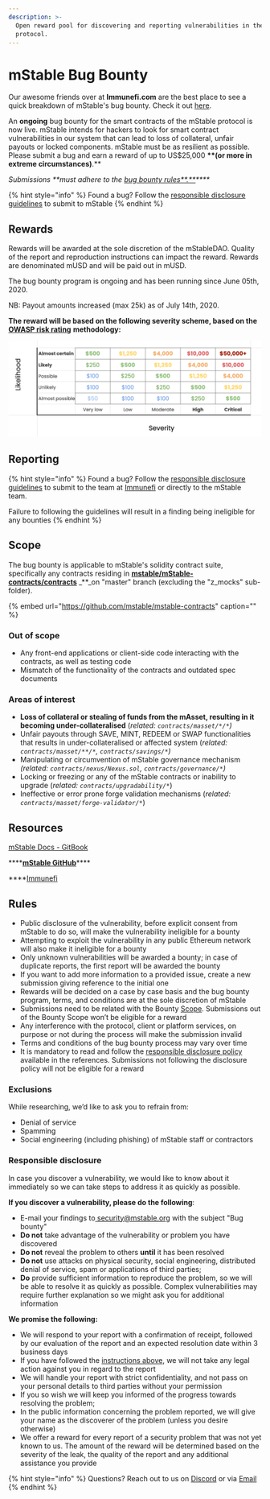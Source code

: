 ```yaml
---
description: >-
  Open reward pool for discovering and reporting vulnerabilities in the mStable
  protocol.
---
```


# mStable Bug Bounty

Our awesome friends over at **Immunefi.com** are the best place to see a quick breakdown of mStable's bug bounty. Check it out [here](https://immunefi.com/bounty/mstable/).

An **ongoing** bug bounty for the smart contracts of the mStable protocol is now live. mStable intends for hackers to look for smart contract vulnerabilities in our system that can lead to loss of collateral, unfair payouts or locked components. mStable must be as resilient as possible. Please submit a bug and earn a reward of up to US$25,000 **\*\*\(or more in extreme circumstances\)**.\*\*

_Submissions \*\*must adhere to the_ [_bug bounty rules**.**_](mstable-bug-bounty.md#rules)_\*\*\*\*_

{% hint style="info" %}
Found a bug? Follow the [responsible disclosure guidelines](mstable-bug-bounty.md#responsible-disclosure) to submit to mStable
{% endhint %}

## **Rewards**

Rewards will be awarded at the sole discretion of the mStableDAO. Quality of the report and reproduction instructions can impact the reward. Rewards are denominated mUSD and will be paid out in mUSD.

The bug bounty program is ongoing and has been running since June 05th, 2020.

NB: Payout amounts increased \(max 25k\) as of July 14th, 2020.

**The reward will be based on the following severity scheme, based on the** [**OWASP risk rating**](https://owasp.org/www-community/OWASP_Risk_Rating_Methodology) **methodology:**

![](../../.gitbook/assets/screen-shot-2021-01-30-at-1.05.59-pm.png)

## **Reporting**

{% hint style="info" %}
Found a bug? Follow the [responsible disclosure guidelines](mstable-bug-bounty.md#responsible-disclosure) to submit to the team at [Immunefi](https://immunefi.com/bounty/mstable/) or directly to the mStable team.

Failure to following the guidelines will result in a finding being ineligible for any bounties
{% endhint %}

## **Scope**

The bug bounty is applicable to mStable's solidity contract suite, specifically any contracts residing in [**mstable/mStable-contracts/contracts**](https://github.com/mstable/mStable-contracts/tree/master/contracts) _\*\*_on "master" branch \(excluding the "z\_mocks" sub-folder\).

{% embed url="https://github.com/mstable/mstable-contracts" caption="" %}

### Out of scope

* Any front-end applications or client-side code interacting with the contracts, as well as testing code
* Mismatch of the functionality of the contracts and outdated spec documents

### Areas of interest

* **Loss of collateral or stealing of funds from the mAsset, resulting in it becoming under-collateralised** \(_related: `contracts/masset/*/*`\)_
* Unfair payouts through SAVE, MINT, REDEEM or SWAP functionalities that results in under-collateralised or affected system \(_related: `contracts/masset/**/*`, `contracts/savings/*`\)_
* Manipulating or circumvention of mStable governance mechanism _\(related: `contracts/nexus/Nexus.sol`, `contracts/governance/*`\)_
* Locking or freezing or any of the mStable contracts or inability to upgrade \(_related: `contracts/upgradability/*`_\)
* Ineffective or error prone forge validation mechanisms \(_related: `contracts/masset/forge-validator/*`_\)

## Resources

[mStable Docs - GitBook](https://docs.mstable.org)

\*\*\*\*[**mStable GitHub**](https://github.com/mstable/mstable-contracts)\*\*\*\*

\*\*\*\*[Immunefi](https://immunefi.com/)

## Rules

* Public disclosure of the vulnerability, before explicit consent from mStable to do so, will make the vulnerability ineligible for a bounty
* Attempting to exploit the vulnerability in any public Ethereum network will also make it ineligible for a bounty
* Only unknown vulnerabilities will be awarded a bounty; in case of duplicate reports, the first report will be awarded the bounty
* If you want to add more information to a provided issue, create a new submission giving reference to the initial one
* Rewards will be decided on a case by case basis and the bug bounty program, terms, and conditions are at the sole discretion of mStable
* Submissions need to be related with the Bounty [Scope](mstable-bug-bounty.md#scope). Submissions out of the Bounty Scope won’t be eligible for a reward
* Any interference with the protocol, client or platform services, on purpose or not during the process will make the submission invalid
* Terms and conditions of the bug bounty process may vary over time
* It is mandatory to read and follow the [responsible disclosure policy](mstable-bug-bounty.md#responsible-disclosure) available in the references. Submissions not following the disclosure policy will not be eligible for a reward

### **Exclusions**

While researching, we’d like to ask you to refrain from:

* Denial of service
* Spamming
* Social engineering \(including phishing\) of mStable staff or contractors

### Responsible disclosure

In case you discover a vulnerability, we would like to know about it immediately so we can take steps to address it as quickly as possible.

**If you discover a vulnerability, please do the following**:

* E-mail your findings to[ security@mstable.org](mailto:security@mstable.org) with the subject "Bug bounty"
* **Do not** take advantage of the vulnerability or problem you have discovered
* **Do not** reveal the problem to others **until** it has been resolved
* **Do not** use attacks on physical security, social engineering, distributed denial of service, spam or applications of third parties;
* **Do** provide sufficient information to reproduce the problem, so we will be able to resolve it as quickly as possible. Complex vulnerabilities may require further explanation so we might ask you for additional information

**We promise the following:**

* We will respond to your report with a confirmation of receipt, followed by our evaluation of the report and an expected resolution date within 3 business days 
* If you have followed the [instructions above](mstable-bug-bounty.md#rules), we will not take any legal action against you in regard to the report
* We will handle your report with strict confidentiality, and not pass on your personal details to third parties without your permission
* If you so wish we will keep you informed of the progress towards resolving the problem;
* In the public information concerning the problem reported, we will give your name as the discoverer of the problem \(unless you desire otherwise\)
* We offer a reward for every report of a security problem that was not yet known to us. The amount of the reward will be determined based on the severity of the leak, the quality of the report and any additional assistance you provide

{% hint style="info" %}
Questions? Reach out to us on [Discord](https://discord.com/invite/pgCVG7e) or via [Email](mailto:info@mstable.org)
{% endhint %}

